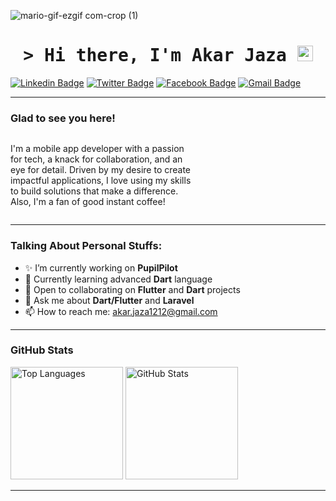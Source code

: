 
![mario-gif-ezgif com-crop (1)](https://github.com/user-attachments/assets/bce0458d-285c-4bf0-a9af-0c3ccb611aed)

<h1 align="center"><samp>&gt; Hi there, I'm <a href="https://gkassym.netlify.app" target="_blank" style="color: light-blue; text-decoration: none;">Akar Jaza</a> <img src="https://media.giphy.com/media/hvRJCLFzcasrR4ia7z/giphy.gif" width="25"></samp></h1>

[![Linkedin Badge](https://img.shields.io/badge/LinkedIn-0077B5?style=for-the-badge&logo=linkedin&logoColor=white)](https://www.linkedin.com/in/akar-ii0i/)
[![Twitter Badge](https://img.shields.io/badge/Twitter-1DA1F2?style=for-the-badge&logo=twitter&logoColor=white)](https://x.com/akar_II0I)
[![Facebook Badge](https://img.shields.io/badge/Facebook-000000?style=for-the-badge&logo=facebook&logoColor=white)](https://www.facebook.com/akar.jaza011)
[![Gmail Badge](https://img.shields.io/badge/Gmail-D14836?style=for-the-badge&logo=gmail&logoColor=white)](mailto:akar.jaza1212@gmail.com)

---

### Glad to see you here! &nbsp;

<div style="display: flex; align-items: center;">
  <p style="margin-right: 15px; max-width: 300px;">
    I'm a mobile app developer with a passion for tech, a knack for collaboration, and an eye for detail. Driven by my desire to create impactful applications, I love using my skills to build solutions that make a difference. Also, I'm a fan of good instant coffee!
  </p>
</div>

---

### Talking About Personal Stuffs:

- ✨ I’m currently working on **PupilPilot**
- 📖 Currently learning advanced **Dart** language
- 👯 Open to collaborating on **Flutter** and **Dart** projects
- 💬 Ask me about **Dart/Flutter** and **Laravel**
- 📫 How to reach me: [akar.jaza1212@gmail.com](mailto:akar.jaza1212@gmail.com)

---

### GitHub Stats

<p>
  <img height="180em" src="https://github-readme-stats.vercel.app/api/top-langs/?username=akar-jaza&exclude_repo=KNN-Image-Classification&show_icons=true&hide_border=true&layout=compact&langs_count=8" alt="Top Languages" />
  <img height="180em" src="https://github-readme-stats.vercel.app/api?username=akar-jaza&show_icons=true&hide_border=true&count_private=true&include_all_commits=true" alt="GitHub Stats" />
</p>

---
